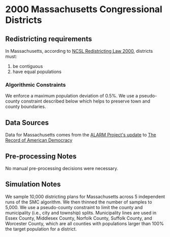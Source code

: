 # 2000 Massachusetts Congressional Districts

## Redistricting requirements
In Massachusetts, according to [NCSL Redistricting Law 2000](https://web.archive.org/web/20041216185957/https://www.senate.mn/departments/scr/redist/red2000/Tab5appx.htm), districts must:

1. be contiguous
1. have equal populations

### Algorithmic Constraints
We enforce a maximum population deviation of 0.5%.
We use a pseudo-county constraint described below which helps to preserve town and county boundaries.

## Data Sources
Data for Massachusetts comes from the [ALARM Project's update](https://dataverse.harvard.edu/dataset.xhtml?persistentId=doi:10.7910/DVN/ZV5KF3) to [The Record of American Democracy](https://road.hmdc.harvard.edu/)

## Pre-processing Notes
No manual pre-processing decisions were necessary.

## Simulation Notes
We sample 10,000 districting plans for Massachusetts across 5 independent runs of the SMC algorithm.
We then thinned the number of samples to 5,000. 
We use a pseudo-county constraint to limit the county and municipality (i.e., city and township) splits.
Municipality lines are used in Essex County, Middlesex County, Norfolk County, Suffolk County, and Worcester County, which are all counties with populations larger than 100% the target population for a district.
